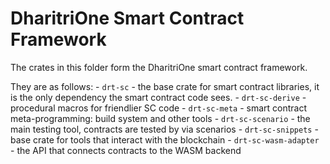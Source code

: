 # DharitriOne Smart Contract Framework

The crates in this folder form the DharitriOne smart contract framework.

They are as follows:
    - `drt-sc` - the base crate for smart contract libraries, it is the only dependency the smart contract code sees.
    - `drt-sc-derive` - procedural macros for friendlier SC code
    - `drt-sc-meta` - smart contract meta-programming: build system and other tools
    - `drt-sc-scenario` - the main testing tool, contracts are tested by via scenarios
    - `drt-sc-snippets` - base crate for tools that interact with the blockchain
    - `drt-sc-wasm-adapter` - the API that connects contracts to the WASM backend
